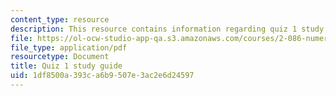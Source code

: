 ```yaml
---
content_type: resource
description: This resource contains information regarding quiz 1 study guide.
file: https://ol-ocw-studio-app-qa.s3.amazonaws.com/courses/2-086-numerical-computation-for-mechanical-engineers-fall-2012/1df8500a393ca6b9507e3ac2e6d24597_MIT2_086F12_quiz1_study.pdf
file_type: application/pdf
resourcetype: Document
title: Quiz 1 study guide
uid: 1df8500a-393c-a6b9-507e-3ac2e6d24597
---
```

